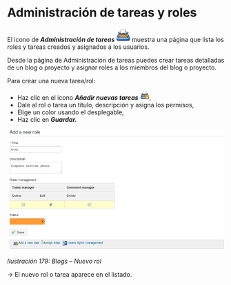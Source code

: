 # Administración de tareas y roles

El icono de _**Administración de tareas**_ ![](../../.gitbook/assets/graphics311%20%284%29.png) muestra una página que lista los roles y tareas creados y asignados a los usuarios.

Desde la página de Administración de tareas puedes crear tareas detalladas de un blog o proyecto y asignar roles a los miembros del blog o proyecto.

Para crear una nueva tarea/rol:

* Haz clic en el icono _**Añadir nuevas tareas**_ ![](../../.gitbook/assets/graphics313%20%284%29.gif),
* Dale al rol o tarea un título, descripción y asigna los permisos,
* Elige un color usando el desplegable,
* Haz clic en _**Guardar.**_

![](../../.gitbook/assets/graphics316%20%284%29.png)

_Ilustración 179: Blogs – Nuevo rol_

→ El nuevo rol o tarea aparece en el listado.


